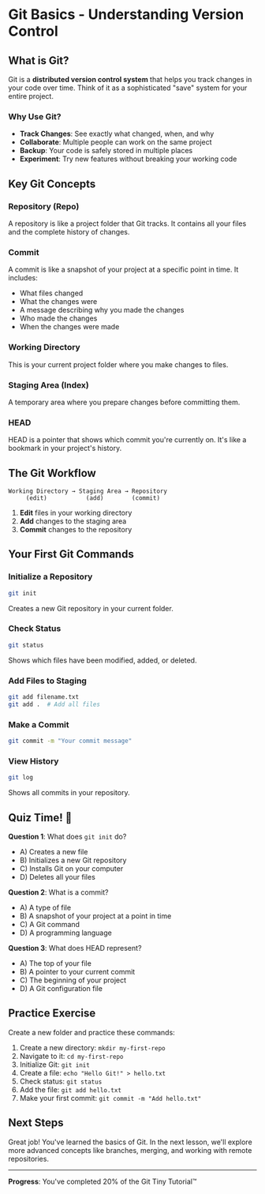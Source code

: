 # Git Basics - Understanding Version Control

## What is Git?

Git is a **distributed version control system** that helps you track changes in your code over time. Think of it as a sophisticated "save" system for your entire project.

### Why Use Git?

- **Track Changes**: See exactly what changed, when, and why
- **Collaborate**: Multiple people can work on the same project
- **Backup**: Your code is safely stored in multiple places
- **Experiment**: Try new features without breaking your working code

## Key Git Concepts

### Repository (Repo)

A repository is like a project folder that Git tracks. It contains all your files and the complete history of changes.

### Commit

A commit is like a snapshot of your project at a specific point in time. It includes:

- What files changed
- What the changes were
- A message describing why you made the changes
- Who made the changes
- When the changes were made

### Working Directory

This is your current project folder where you make changes to files.

### Staging Area (Index)

A temporary area where you prepare changes before committing them.

### HEAD

HEAD is a pointer that shows which commit you're currently on. It's like a bookmark in your project's history.

## The Git Workflow

```plaintext
Working Directory → Staging Area → Repository
     (edit)           (add)        (commit)
```

1. **Edit** files in your working directory
2. **Add** changes to the staging area
3. **Commit** changes to the repository

## Your First Git Commands

### Initialize a Repository

```bash
git init
```

Creates a new Git repository in your current folder.

### Check Status

```bash
git status
```

Shows which files have been modified, added, or deleted.

### Add Files to Staging

```bash
git add filename.txt
git add .  # Add all files
```

### Make a Commit

```bash
git commit -m "Your commit message"
```

### View History

```bash
git log
```

Shows all commits in your repository.

## Quiz Time! 🎯

**Question 1**: What does `git init` do?

- A) Creates a new file
- B) Initializes a new Git repository
- C) Installs Git on your computer
- D) Deletes all your files

**Question 2**: What is a commit?

- A) A type of file
- B) A snapshot of your project at a point in time
- C) A Git command
- D) A programming language

**Question 3**: What does HEAD represent?

- A) The top of your file
- B) A pointer to your current commit
- C) The beginning of your project
- D) A Git configuration file

## Practice Exercise

Create a new folder and practice these commands:

1. Create a new directory: `mkdir my-first-repo`
2. Navigate to it: `cd my-first-repo`
3. Initialize Git: `git init`
4. Create a file: `echo "Hello Git!" > hello.txt`
5. Check status: `git status`
6. Add the file: `git add hello.txt`
7. Make your first commit: `git commit -m "Add hello.txt"`

## Next Steps

Great job! You've learned the basics of Git. In the next lesson, we'll explore more advanced concepts like branches, merging, and working with remote repositories.

---

**Progress**: You've completed 20% of the Git Tiny Tutorial™
